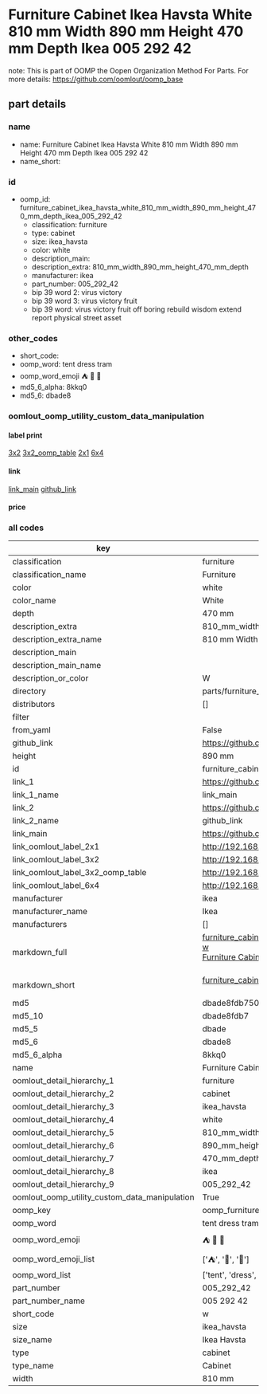 # Furniture Cabinet Ikea Havsta White 810 mm Width 890 mm Height 470 mm Depth Ikea 005 292 42  

note: This is part of OOMP the Oopen Organization Method For Parts. For more details: https://github.com/oomlout/oomp_base

##  part details





### name
* name: Furniture Cabinet Ikea Havsta White 810 mm Width 890 mm Height 470 mm Depth Ikea 005 292 42
* name_short: 
### id
* oomp_id: furniture_cabinet_ikea_havsta_white_810_mm_width_890_mm_height_470_mm_depth_ikea_005_292_42
  * classification: furniture
  * type: cabinet
  * size: ikea_havsta
  * color: white
  * description_main: 
  * description_extra: 810_mm_width_890_mm_height_470_mm_depth
  * manufacturer: ikea
  * part_number: 005_292_42
  * bip 39 word 2: virus victory
  * bip 39 word 3: virus victory fruit
  * bip 39 word: virus victory fruit off boring rebuild wisdom extend report physical street asset

### other_codes
* short_code: 
* oomp_word: tent dress tram
* oomp_word_emoji :tent: :dress: :tram:
* md5_6_alpha: 8kkq0
* md5_6: dbade8






### oomlout_oomp_utility_custom_data_manipulation
#### label print
[3x2](http://192.168.1.245:1112/?label=oomp%208kkq0)
[3x2_oomp_table](http://192.168.1.107:1112/?label=oomp%208kkq0)
[2x1](http://192.168.1.242:1112/?label=oomp%208kkq0)
[6x4](http://192.168.1.55:1112/?label=oomp%208kkq0)    

#### link

[link_main](https://github.com/oomlout/oomlout_oomp_current_version_messy/tree/main/parts/furniture_cabinet_ikea_havsta_white_810_mm_width_890_mm_height_470_mm_depth_ikea_005_292_42) [github_link](https://github.com/oomlout/oomlout_oomp_part_src/tree/main/parts/furniture_cabinet_ikea_havsta_white_810_mm_width_890_mm_height_470_mm_depth_ikea_005_292_42)                             

#### price







### all codes 
| key | value |  
| --- | --- |  
| classification | furniture |  
| classification_name | Furniture |  
| color | white |  
| color_name | White |  
| depth | 470 mm |  
| description_extra | 810_mm_width_890_mm_height_470_mm_depth |  
| description_extra_name | 810 mm Width 890 mm Height 470 mm Depth |  
| description_main |  |  
| description_main_name |  |  
| description_or_color | W  |  
| directory | parts/furniture_cabinet_ikea_havsta_white_810_mm_width_890_mm_height_470_mm_depth_ikea_005_292_42 |  
| distributors | [] |  
| filter |  |  
| from_yaml | False |  
| github_link | https://github.com/oomlout/oomlout_oomp_part_src/tree/main/parts/furniture_cabinet_ikea_havsta_white_810_mm_width_890_mm_height_470_mm_depth_ikea_005_292_42 |  
| height | 890 mm |  
| id | furniture_cabinet_ikea_havsta_white_810_mm_width_890_mm_height_470_mm_depth_ikea_005_292_42 |  
| link_1 | https://github.com/oomlout/oomlout_oomp_current_version_messy/tree/main/parts/furniture_cabinet_ikea_havsta_white_810_mm_width_890_mm_height_470_mm_depth_ikea_005_292_42 |  
| link_1_name | link_main |  
| link_2 | https://github.com/oomlout/oomlout_oomp_part_src/tree/main/parts/furniture_cabinet_ikea_havsta_white_810_mm_width_890_mm_height_470_mm_depth_ikea_005_292_42 |  
| link_2_name | github_link |  
| link_main | https://github.com/oomlout/oomlout_oomp_current_version_messy/tree/main/parts/furniture_cabinet_ikea_havsta_white_810_mm_width_890_mm_height_470_mm_depth_ikea_005_292_42 |  
| link_oomlout_label_2x1 | http://192.168.1.242:1112/?label=oomp%208kkq0 |  
| link_oomlout_label_3x2 | http://192.168.1.245:1112/?label=oomp%208kkq0 |  
| link_oomlout_label_3x2_oomp_table | http://192.168.1.107:1112/?label=oomp%208kkq0 |  
| link_oomlout_label_6x4 | http://192.168.1.55:1112/?label=oomp%208kkq0 |  
| manufacturer | ikea |  
| manufacturer_name | Ikea |  
| manufacturers | [] |  
| markdown_full | [furniture_cabinet_ikea_havsta_white_810_mm_width_890_mm_height_470_mm_depth_ikea_005_292_42](https://github.com/oomlout/oomlout_oomp_current_version_messy/tree/main/parts/furniture_cabinet_ikea_havsta_white_810_mm_width_890_mm_height_470_mm_depth_ikea_005_292_42)<br>[w](https://github.com/oomlout/oomlout_oomp_current_version_messy/tree/main/parts/furniture_cabinet_ikea_havsta_white_810_mm_width_890_mm_height_470_mm_depth_ikea_005_292_42)<br>[Furniture Cabinet Ikea Havsta White 810 Mm Width 890 Mm Height 470 Mm Depth Ikea 005 292 42](https://github.com/oomlout/oomlout_oomp_current_version_messy/tree/main/parts/furniture_cabinet_ikea_havsta_white_810_mm_width_890_mm_height_470_mm_depth_ikea_005_292_42)<br><br> |  
| markdown_short | [furniture_cabinet_ikea_havsta_white_810_mm_width_890_mm_height_470_mm_depth_ikea_005_292_42](https://github.com/oomlout/oomlout_oomp_current_version_messy/tree/main/parts/furniture_cabinet_ikea_havsta_white_810_mm_width_890_mm_height_470_mm_depth_ikea_005_292_42)<br><br> |  
| md5 | dbade8fdb750ff8acd0cf994bbbcefa4 |  
| md5_10 | dbade8fdb7 |  
| md5_5 | dbade |  
| md5_6 | dbade8 |  
| md5_6_alpha | 8kkq0 |  
| name | Furniture Cabinet Ikea Havsta White 810 mm Width 890 mm Height 470 mm Depth Ikea 005 292 42 |  
| oomlout_detail_hierarchy_1 | furniture |  
| oomlout_detail_hierarchy_2 | cabinet |  
| oomlout_detail_hierarchy_3 | ikea_havsta |  
| oomlout_detail_hierarchy_4 | white |  
| oomlout_detail_hierarchy_5 | 810_mm_width |  
| oomlout_detail_hierarchy_6 | 890_mm_height |  
| oomlout_detail_hierarchy_7 | 470_mm_depth |  
| oomlout_detail_hierarchy_8 | ikea |  
| oomlout_detail_hierarchy_9 | 005_292_42 |  
| oomlout_oomp_utility_custom_data_manipulation | True |  
| oomp_key | oomp_furniture_cabinet_ikea_havsta_white_810_mm_width_890_mm_height_470_mm_depth_ikea_005_292_42 |  
| oomp_word | tent dress tram |  
| oomp_word_emoji | :tent: :dress: :tram: |  
| oomp_word_emoji_list | [':tent:', ':dress:', ':tram:'] |  
| oomp_word_list | ['tent', 'dress', 'tram'] |  
| part_number | 005_292_42 |  
| part_number_name | 005 292 42 |  
| short_code | w |  
| size | ikea_havsta |  
| size_name | Ikea Havsta |  
| type | cabinet |  
| type_name | Cabinet |  
| width | 810 mm |  
